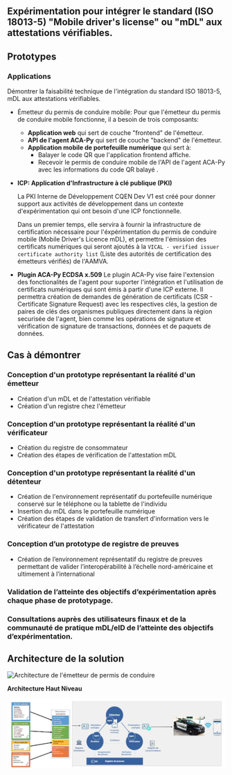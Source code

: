 ## Expérimentation pour intégrer le standard (ISO 18013-5) "Mobile driver's license" ou "mDL" aux attestations vérifiables.

## Prototypes

### Applications

Démontrer la faisabilité technique de l'intégration du standard ISO 18013-5, mDL aux attestations vérifiables.

- Émetteur du permis de conduire mobile: Pour que l'émetteur du permis de conduire mobile fonctionne, il a besoin de trois composants:
  - **Application web** qui sert de couche "frontend" de l'émetteur.
  - **API de l'agent ACA-Py** qui sert de couche "backend" de l'émetteur.
  - **Application mobile de portefeuille numérique** qui sert à:
    - Balayer le code QR que l'application frontend affiche.
    - Recevoir le permis de conduire mobile de l'API de l'agent ACA-Py avec les informations du code QR balayé .
- **ICP: Application d'Infrastructure à clé publique (PKI)**

  La PKI Interne de Développement CQEN Dev V1 est créé pour donner support aux activités de développement dans un contexte d'expérimentation qui ont besoin d'une ICP fonctionnelle. 

  Dans un premier temps, elle servira à fournir la infrastructure de certification nécessaire pour l'éxpérimentation du permis de conduire mobile (Mobile  Driver's Licence mDL), et permettre l'émission des certificats numériques qui seront ajoutés à la `VICAL - verified issuer certificate authority list` (Liste des autorités de certification des émetteurs vérifiés) de l'AAMVA.   

- **Plugin ACA-Py ECDSA x.509**
  Le plugin ACA-Py vise faire l'extension des fonctionalités de l'agent pour suporter l'intégration et l'utilisation de certificats numériques qui sont émis à partir d'une ICP externe. Il permettra création de demandes de génération de certificats (CSR - Certificate Signature Request) avec les respectives clés, la gestion de paires de clés des organismes publiques directement dans la région securisée de l'agent, bien comme les opérations de signature et vérification de signature de transactions, données et de paquets de données.    

## Cas à démontrer

### Conception d'un prototype représentant la réalité d'un émetteur
  - Création d'un mDL et de l'attestation vérifiable
  - Création d'un registre chez l'émetteur

### Conception d'un prototype représentant la réalité d'un vérificateur
  - Création du registre de consommateur
  - Création des étapes de vérification de l'attestation mDL

### Conception d'un prototype représentant la réalité d'un détenteur
  - Création de l'environnement représentatif du portefeuille numérique conservé sur le téléphone ou la tablette de l'individu
  - Insertion du mDL dans le portefeuille numérique
  - Création des étapes de validation de transfert d'information vers le vérificateur de l'attestation

### Conception d’un prototype de registre de preuves​
  - Création de l’environnement représentatif du registre de preuves permettant de valider l’interopérabilité à l’échelle nord-américaine et ultimement à l’international​

### Validation de l’atteinte des objectifs d’expérimentation après chaque phase de prototypage. ​

### Consultations auprès des utilisateurs finaux et de la communauté de pratique mDL/eID de l’atteinte des objectifs d’expérimentation. ​


## Architecture de la solution

![Architecture de l'émetteur de permis de conduire ](https://www.plantuml.com/plantuml/proxy?cache=no&fmt=svg&src=https://raw.githubusercontent.com/CQEN-QDCE/exp-mdl/prod/documentation/Architecture/Issuer.puml)

**Architecture Haut Niveau**

![Aperçu de l'écosystème du permis de conduire mobile](./images/architecture_haut_niveau.png)

